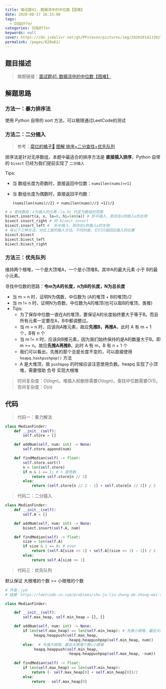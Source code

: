 ```yaml
---
title: 面试题41. 数据流中的中位数【困难】
date: 2020-08-17 16:15:00
tags: 
  - 剑指Offer
categories: 剑指Offer
keywords: null
cover: https://cdn.jsdelivr.net/gh/PPsteven/pictures/img/20201014133927.png
permalink: /pages/620a62/
---
```


## 题目描述

> 做题链接：[面试题41. 数据流中的中位数【困难】](https://leetcode-cn.com/problems/shu-ju-liu-zhong-de-zhong-wei-shu-lcof/)

<!--more-->

## 解题思路

### 方法一：暴力排序法

使用 Python 自带的 sort 方法，可以极限通过LeetCode的测试

### 方法二：二分插入

> 参考：[腐烂的橘子🍊](https://leetcode-cn.com/u/z1m/)  [图解 排序+二分查找+优先队列](https://leetcode-cn.com/problems/shu-ju-liu-zhong-de-zhong-wei-shu-lcof/solution/you-xian-dui-lie-by-z1m/)

排序法是针对无序数组，本题中最适合的排序方法是 **直接插入排序**，Python 自带的 `bisect` 已经为我们提前实现了 `二分插入` 

Tips:

- 当 数组长度为奇数时，直接返回中位数：`nums[len(nums)>>1]`

- 当 数组长度为偶数时，直接返回平均数：

  `(nums[len(nums)//2] + nums[len(nums)//2 +1])/2`

```python
# a 查找数组；x为插入的元素；lo,hi 约定为数组的范围
bisect.insort(a, x, lo=0, hi=len(a)) # 折半插入，若存在x则插入x的右侧
bisect.insort_right # 同 bisect.insort
bisect.insort_left #  折半插入，若存在x则插入x的左侧
# 有以下三种方法，对应上面的插入方法。不同的是，它们只返回应插入的位置
bisect.bisect
bisect.bisect_left
bisect.bisect_right
```

### 方法三：优先队列

维持两个根堆，一个是大顶堆A，一个是小顶堆B。其中A的最大元素 小于 B的最小元素。

寻找中位数的思路：**令m为A的长度，n为B的长度，N为总长度​**

- 当 m = n 时，证明N为偶数，中位数为 (A的堆顶 + B的堆顶)/2
- 当 m != n 时，证明N为奇数，中位数为A的堆顶(也可以取B的堆顶，类推)
- Tips:
  - 为了保存中位数一直在A的堆顶，要保证A的长度始终要大于等于B。而且所有元素一定要在A，B中都调整过。
  - 当 m = n 时，应该向A推元素，故应**先推B，再推A**，此时 A 有 m + 1 个，B有 n 个
  - 当 m != n 时，应该向B推元素，因为我们始终保持的是A的数量大于B。即 m >= n。故应**先推A再推B**，此时 A 有 m，B 有 n + 1 个
  - 我们可以看出，先推的那个总是长度不变的，可以直接使用 `heapq.hashpushpop()` 方法
  - A 是大堆顶，故 `push&pop` 的时候应该注意使用负数。heapq 实现了小顶堆，需要借助 负号 实现大根堆

> 时间复杂度：$O(logn)$。堆插入和删除需要$O(logn)$，查找中位数需要$O(1)$。
> 空间复杂度：$O(n)$

## 代码

> 代码一：暴力解法

```python
class MedianFinder:
    def __init__(self):
        self.store = []

    def addNum(self, num: int) -> None:
        self.store.append(num)

    def findMedian(self) -> float:
        self.store.sort()
        n = len(self.store)
        if n & 1 == 1: # n 是奇数
            return self.store[n // 2]
        else:
            return (self.store[n // 2 - 1] + self.store[n // 2]) / 2
```

> 代码二：二分插入

```python
class MedianFinder:
    def __init__(self):
        self.A = []

    def addNum(self, num: int) -> None:
        bisect.insort(self.A, num)

    def findMedian(self) -> float:
        size = len(self.A)
        if size & 1 == 0: # even
            return (self.A[size >> 1] + self.A[(size >> 1) - 1]) / 2 
        else:
            return self.A[size >> 1]  
```

> 代码三：优先队列

默认保证 大根堆的个数 >= 小根堆的个数

```python
# 作者：jyd
# 链接：https://leetcode-cn.com/problems/shu-ju-liu-zhong-de-zhong-wei-shu-lcof/solution/mian-shi-ti-41-shu-ju-liu-zhong-de-zhong-wei-shu-y/

class MedianFinder:

    def __init__(self):
        self.max_heap, self.min_heap = [], []

    def addNum(self, num: int) -> None:
        if len(self.max_heap) == len(self.min_heap): # 先推小根堆，最后大根堆个数=小根堆+1
             heapq.heappush(self.max_heap,
                            -heapq.heappushpop(self.min_heap, num)) 
        else:  # 先推大根堆，最后大根堆个数=小根堆
             heapq.heappush(self.min_heap,
                            -heapq.heappushpop(self.max_heap, -num))
            
    def findMedian(self) -> float:
        if len(self.max_heap) == len(self.min_heap):
            return (- self.max_heap[0] + self.min_heap[0])/2
        else:
            return - self.max_heap[0]
```
